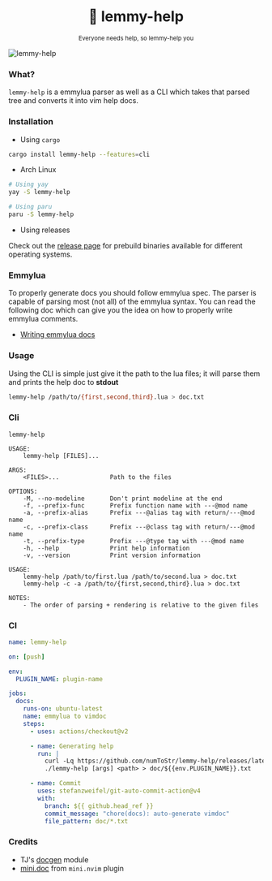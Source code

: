 <h1 align="center">🤝 lemmy-help</h1>
<p align="center"><sup>Everyone needs help, so lemmy-help you</sup></p>

![lemmy-help](https://user-images.githubusercontent.com/24727447/164423469-b26fea39-2ef7-497c-8156-5a4c01bc30f8.gif "Generating help docs")

### What?

`lemmy-help` is a emmylua parser as well as a CLI which takes that parsed tree and converts it into vim help docs.

### Installation

- Using `cargo`

```bash
cargo install lemmy-help --features=cli
```

- Arch Linux

```bash
# Using yay
yay -S lemmy-help

# Using paru
paru -S lemmy-help
```

- Using releases

Check out the [release page](https://github.com/numToStr/lemmy-help/releases) for prebuild binaries available for different operating systems.

### Emmylua

To properly generate docs you should follow emmylua spec. The parser is capable of parsing most (not all) of the emmylua syntax. You can read the following doc which can give you the idea on how to properly write emmylua comments.

- [Writing emmylua docs](./emmylua.md)

### Usage

Using the CLI is simple just give it the path to the lua files; it will parse them and prints the help doc to **stdout**

```bash
lemmy-help /path/to/{first,second,third}.lua > doc.txt
```

### Cli

```help
lemmy-help

USAGE:
    lemmy-help [FILES]...

ARGS:
    <FILES>...              Path to the files

OPTIONS:
    -M, --no-modeline       Don't print modeline at the end
    -f, --prefix-func       Prefix function name with ---@mod name
    -a, --prefix-alias      Prefix ---@alias tag with return/---@mod name
    -c, --prefix-class      Prefix ---@class tag with return/---@mod name
    -t, --prefix-type       Prefix ---@type tag with ---@mod name
    -h, --help              Print help information
    -v, --version           Print version information

USAGE:
    lemmy-help /path/to/first.lua /path/to/second.lua > doc.txt
    lemmy-help -c -a /path/to/{first,second,third}.lua > doc.txt

NOTES:
    - The order of parsing + rendering is relative to the given files
```

### CI

```yaml
name: lemmy-help

on: [push]

env:
  PLUGIN_NAME: plugin-name

jobs:
  docs:
    runs-on: ubuntu-latest
    name: emmylua to vimdoc
    steps:
      - uses: actions/checkout@v2

      - name: Generating help
        run: |
          curl -Lq https://github.com/numToStr/lemmy-help/releases/latest/download/lemmy-help-x86_64-unknown-linux-gnu.tar.gz | tar xz
          ./lemmy-help [args] <path> > doc/${{env.PLUGIN_NAME}}.txt

      - name: Commit
        uses: stefanzweifel/git-auto-commit-action@v4
        with:
          branch: ${{ github.head_ref }}
          commit_message: "chore(docs): auto-generate vimdoc"
          file_pattern: doc/*.txt
```

### Credits

- TJ's [docgen](https://github.com/tjdevries/tree-sitter-lua#docgen) module
- [mini.doc](https://github.com/echasnovski/mini.nvim#minidoc) from `mini.nvim` plugin

